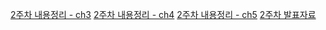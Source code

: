 [2주차 내용정리 - ch3](https://bbooyaaa.tistory.com/19)
[2주차 내용정리 - ch4](https://bbooyaaa.tistory.com/20)
[2주차 내용정리 - ch5](https://bbooyaaa.tistory.com/24)
[2주차 발표자료](https://www.notion.so/2-29dc11ba3de08080830ce45148ce1662?source=copy_link)